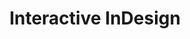 ---
layout: default-nav
type: card
formsum: formative
sortorder: 5.0
appsused: indd, pdf, cc
title: "Interactive InDesign"
level: cg5
brightspace: "https://brightspace.algonquincollege.com/d2l/lms/dropbox/user/folder_submit_files.d2l?db=86525&grpid=0&isprv=0&bp=0&ou=92682"
submission: "indd-interactive-pdf"
links: |
  - Adobe: <a href="https://helpx.adobe.com/indesign/using/hyperlinks.html" target="_blank" title="Hyperlinks">Hyperlinks</a>
  - Adobe: <a href="https://helpx.adobe.com/indesign/using/bookmarks.html" target="_blank" title="Bookmarks">Bookmarks</a>
  - Adobe: <a href="https://helpx.adobe.com/indesign/using/interactivity-5.html" target="_blank" title="Buttons">Buttons</a>
  - Adobe: <a href="https://helpx.adobe.com/indesign/using/movies-sounds.html" target="_blank" title="Movies & Sounds">Movies & Sounds</a>
video: "https://www.youtube.com/embed/videoseries?list=PL4qBMvigUSLApCkZmFu02T_fnG2WR-mQz"
downloads: "https://www.dropbox.com/s/90mrd4pg8qftpx0/indesign-interactive-indesign.zip?dl=1"
description: "In this lesson, we'll explore interactivity in InDesign with the eventual goal of an output to PDF, ePub and Adobe's Publish Online service."
details: |
  ## Why Interactivity in InDesign?

  InDesign is the leader in page layout for print. Why would it have so many tools to author interactivity? The answer includes at least two file formats, ePUB and PDF. These two formats can contain hyperlinks, interactive tables of contents, audio, video and more. When we combine InDesign's awesome powers for page layout with its interactive capabilites, you get a PDF & ePUB producing powerhouse.

  ## Hyperlinks

  Hyperlinks in InDesign serve the same purpose as one on the web. You have a source and a destination. In your PDF file, you can click on text or an object, then it will take you somewhere else in your document. Hyperlinks can even take you to a separate file on your computer. Imagine a link in a PDF that opens another PDF. Convenient.

  ### Hyperlink to a URL

  <img class="size100" alt="indesign-create-hyperlinks" src="/images/indesign-interactive-indesign/indesign-create-hyperlinks.jpg">

  It's quite straighforward to create a link to a web page. You can link text or an object. Make a selection in InDesign. Create a new link in the Hyperlinks panel. Add a destination URL. InDesign will automatically create a character style named Hyperlink. You're free to edit its appearance.

  ### Hyperlink to a File

  Hyperlinks can open files on your computer. This could be convenient if you have a large catalogue of InDesign files. One can link to another.

  <img class="size100" alt="indesign-hyperlink-to-file" src="/images/indesign-interactive-indesign/indesign-hyperlink-to-file.jpg">

  It's important to organize all related files ahead of time. If you link to a file, then you move it to another location, the link will break.

  ### ...to a text anchor

  Links to a an anchor allow you to target specific text or an object.

  <img class="size100" alt="indesign-hyperlink-to-destination" src="/images/indesign-interactive-indesign/indesign-hyperlink-to-destination.jpg">

  Establish the destination anchor first. Once that's done, create a Text Anchor link to the destination.

  ## Bookmarks

  > A bookmark is a type of link with representative text that makes it easier to navigate documents exported as Adobe PDF. Bookmarks you create in the InDesign document appear in the Bookmarks tab on the left side of the Acrobat or Adobe Reader window. Each bookmark jumps to a text anchor or a page. <cite><a href="https://helpx.adobe.com/indesign/using/bookmarks.html" target="_blank" title="Citations">Adobe</a></cite>

  <img class="size100" alt="indesign-bookmarks" src="/images/indesign-interactive-indesign/indesign-bookmarks.jpg">

  All you need to do is to highlight some text, them create a new bookmark in the Bookmarks panel. Nothing acutally appears in InDesign. It's when you export to PDF that the bookmarks appear in Acrobat's Bookmarks panel.

  ## Buttons

  Create a button in InDesign to perform an action such as printing, jump to a page, opening a web site or even changing the zoom factor. Buttons can act like a hyperlink, but they can do much more.

  <img class="size75" alt="indesign-create-button" src="/images/indesign-interactive-indesign/indesign-create-button.jpg">

  You can see all the actions a button can perform. You can also determine the button's appearance for a hover state and a click state. Explore the options in the Buttons panel.

  ## Movies & Sounds

  InDesign has the ability to import audio and video files with the <span class="command">File > Place...</span> command. The best format for video is h.264 encoded MP4. You can also import MP3 files.

  <img class="size100" alt="indesign-media-video" src="/images/indesign-interactive-indesign/indesign-media-video.jpg">

  There are a number of options for video playback in the Media panel. Most of them are self-explanatory.

  Poster
  : The poster frame is the image you see when the video is not playing. You can choose a custom image, which allows you to customize the appearance of the video on the page.

  Controller
  : You can customize the appearance of the controller. If you don't customize it a default controller allows the user to play, pause and skim the video.

  Navigation Points
  : These allow you to play a video from a different point.

  > Keep track of the media files you add to an InDesign document during the production cycle. If you move a linked media clip after adding it to the document, use the Links panel to relink it. If you send the InDesign document to another person, include any media files you add. <cite><a href="https://helpx.adobe.com/indesign/using/bookmarks.html" target="_blank" title="Citations">Adobe</a></cite>

  ## Export to PDF

  To produce a PDF that will diplay all of these wonderful interactive elements, you need to choose the Interactive PDF format.

  <img class="size100" alt="indesign-export-pdf-settings" src="/images/indesign-interactive-indesign/indesign-export-pdf-settings.jpg">  

  There are additional settings in the options dialogue.

assignment: |
  Use the provided InDesign document to create each of the interactive items.

  ### Link to a URL

  Create a link that opens the AlgonquinDesign.ca web page.

  <img class="size100" alt="indesign-link-to-apple" src="/images/indesign-interactive-indesign/indesign-link-to-algonquindesign.jpg">

  ### Video

  Place the provided video on page 8, as wide as the margins. Set it to auto-play.

  <img class="size100" alt="indesign-video-useless-machine" src="/images/indesign-interactive-indesign/indesign-video-useless-machine.jpg">

  ### Link to a File

  Create a link that opens the provided GIF file.

  <img class="size100" alt="indesign-link-to-file-exercise" src="/images/indesign-interactive-indesign/indesign-link-to-file-exercise.jpg">

  ### Link to a Text Anchor

  Create a link to a specific word on a separate page.

  <img class="size100" alt="indesign-text-anchor-exercise" src="/images/indesign-interactive-indesign/indesign-text-anchor-exercise.jpg">

  ### Bookmark

  Create three bookmarks based on the text on pages 2, 4 and 6.

  <img class="size100" alt="indesign-bookmarks-exercise" src="/images/indesign-interactive-indesign/indesign-bookmarks-exercise.jpg">

  ### Buttons

  Create two buttons in the provided document -- one on page 1 to go to page 8, one on page 8 to zoom to Fit Width.

  <img class="size100" alt="indesign-buttons-exercise" src="/images/indesign-interactive-indesign/indesign-buttons-exercise.jpg">

  Once you're done, export your InDesign document as an interactive PDF.

---